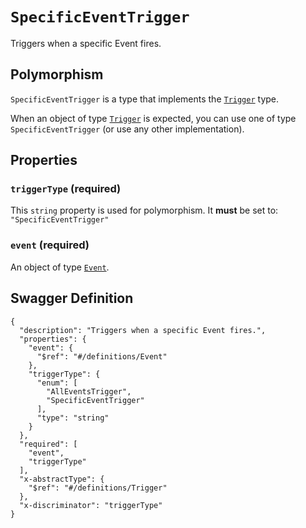 # `SpecificEventTrigger` #

Triggers when a specific Event fires.

## Polymorphism ##

`SpecificEventTrigger` is a type that implements the [`Trigger`](./../definitions/Trigger.mkd) type.

When an object of type [`Trigger`](./../definitions/Trigger.mkd) is expected, you can use one of type `SpecificEventTrigger`
(or use any other implementation).




## Properties ##

### `triggerType` (required) ###




This `string` property is used for polymorphism. It **must** be set to: `"SpecificEventTrigger"`


### `event` (required) ###




An object of type [`Event`](./../definitions/Event.mkd).






## Swagger Definition ##

    {
      "description": "Triggers when a specific Event fires.", 
      "properties": {
        "event": {
          "$ref": "#/definitions/Event"
        }, 
        "triggerType": {
          "enum": [
            "AllEventsTrigger", 
            "SpecificEventTrigger"
          ], 
          "type": "string"
        }
      }, 
      "required": [
        "event", 
        "triggerType"
      ], 
      "x-abstractType": {
        "$ref": "#/definitions/Trigger"
      }, 
      "x-discriminator": "triggerType"
    }
